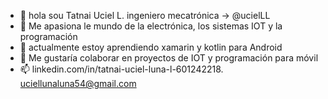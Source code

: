 - 👋 hola sou Tatnai Uciel L. ingeniero mecatrónica -> @ucielLL
- 👀  Me apasiona le mundo de la electrónica, los sistemas IOT y la programación
- 🌱 actualmente estoy aprendiendo xamarin y kotlin para Android
- 💞️ Me gustaría colaborar en proyectos de IOT y programación para móvil 
- 📫 linkedin.com/in/tatnai-uciel-luna-l-601242218. 
     uciellunaluna54@gmail.com 



<!---
ucielLL/ucielLL is a ✨ special ✨ repository because its `README.md` (this file) appears on your GitHub profile.
You can click the Preview link to take a look at your changes.
--->
